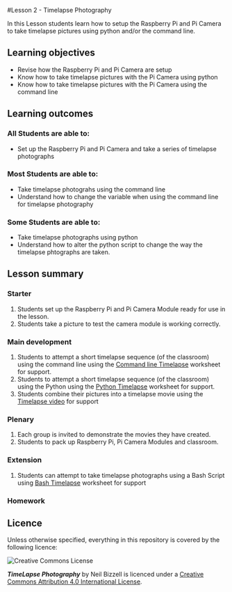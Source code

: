 #Lesson 2 - Timelapse Photography

In this Lesson students learn how to setup the Raspberry Pi and Pi Camera to take timelapse pictures using python and/or the command line. 


## Learning objectives

- Revise how the Raspberry Pi and Pi Camera are setup
- Know how to take timelapse pictures with the Pi Camera using python
- Know how to take timelapse pictures with the Pi Camera using the command line

## Learning outcomes

### All Students are able to:
- Set up the Raspberry Pi and Pi Camera and take a series of timelapse photographs

### Most Students are able to:
- Take timelapse photograhs using the command line
- Understand how to change the variable when using the command line for timelapse photography

### Some Students are able to:
- Take timelapse photographs using python
- Understand how to alter the python script to change the way the timelapse phtographs are taken.

## Lesson summary

### Starter

1. Students set up the Raspberry Pi and Pi Camera Module ready for use in the lesson.
1. Students take a picture to test the camera module is working correctly.

### Main development

1. Students to attempt a short timelapse sequence (of the classroom) using the command line using the [Command line Timelapse](worksheet1.md) worksheet for support.
1. Students to attempt a short timelapse sequence (of the classroom) using the Python using the [Python Timelapse](worksheet2.md) worksheet for support.
1. Students combine their pictures into a timelapse movie using the [Timelapse video](worksheet3.md) for support

### Plenary

1. Each group is invited to demonstrate the movies they have created. 
2. Students to pack up Raspberry Pi, Pi Camera Modules and classroom.

### Extension

1. Students can attempt to take timelapse photographs using a Bash Script using [Bash Timelapse](worksheet4.md) worksheet for support

### Homework


## Licence

Unless otherwise specified, everything in this repository is covered by the following licence:

![Creative Commons License](http://i.creativecommons.org/l/by-sa/4.0/88x31.png)

***TimeLapse Photography*** by Neil Bizzell is licenced under a [Creative Commons Attribution 4.0 International License](http://creativecommons.org/licenses/by-sa/4.0/).


